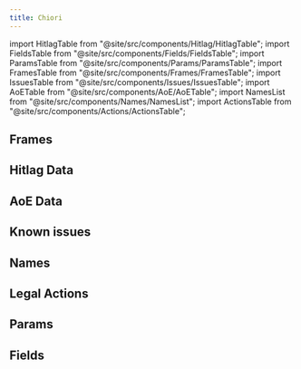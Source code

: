 ```yaml
---
title: Chiori
---
```


import HitlagTable from "@site/src/components/Hitlag/HitlagTable";
import FieldsTable from "@site/src/components/Fields/FieldsTable";
import ParamsTable from "@site/src/components/Params/ParamsTable";
import FramesTable from "@site/src/components/Frames/FramesTable";
import IssuesTable from "@site/src/components/Issues/IssuesTable";
import AoETable from "@site/src/components/AoE/AoETable";
import NamesList from "@site/src/components/Names/NamesList";
import ActionsTable from "@site/src/components/Actions/ActionsTable";

## Frames

<FramesTable item_key="chiori" />

## Hitlag Data

<HitlagTable item_key="chiori" />

## AoE Data

<AoETable item_key="chiori" />

## Known issues

<IssuesTable item_key="chiori" />

## Names

<NamesList item_key="chiori" />

## Legal Actions

<ActionsTable item_key="chiori" />

## Params

<ParamsTable item_key="chiori" />

## Fields

<FieldsTable item_key="chiori" />
